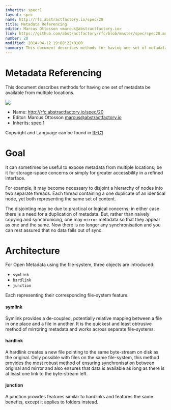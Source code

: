 ```yaml
---
inherits: spec:1
layout: spec
name: http://rfc.abstractfactory.io/spec/20
title: Metadata Referencing
editor: Marcus Ottosson <marcus@abstractfactory.io>
link: https://github.com/abstractfactory/rfc/blob/master/spec/spec20.md
number: 20
modified: 2014-04-12 19:08:22+0100
summary: This document describes methods for having one set of metadata be available from multiple locations.
---
```


# Metadata Referencing

This document describes methods for having one set of metadata be available from multiple locations.

![](../images/20/title.png)

* Name: http://rfc.abstractfactory.io/spec/20
* Editor: Marcus Ottosson <marcus@abstractfactory.io>
* Inherits: spec:1

Copyright and Language can be found in [RFC1](http://rfc.abstractfactory.io/spec/1)

# Goal

It can sometimes be useful to expose metadata from multiple locations; be it for storage-space concerns or simply for greater accessbility in a refined interface.

For example, it may become necessary to disjoint a hierarchy of nodes into two separate threads. Each thread containing a one duplicate of an identical node, yet both representing the same set of content.

The disjointing may be due to practical or logical concerns; in either case there is a need for a duplication of metadata. But, rather than naively copying and synchronising, one may `mirror` metadata so that they appear as one and the same. Now there is no longer any synchronisation and you can rest assured that no data falls out of sync.

# Architecture

For Open Metadata using the file-system, three objects are introduced:

* `symlink`
* `hardlink`
* `junction`

Each representing their corresponding file-system feature.

#### symlink

Symlink provides a de-coupled, potentially relative mapping between a file in one place and a file in another. It is the quickest and least obtrusive method of mirroring metadata and works across separate file-systems.

#### hardlink

A hardlink creates a new file pointing to the same byte-stream on disk as the original. Only possible with files on the same file-system, this method provides the most robust method of ensuring synchronisation between original and mirror and also ensures that data is available as long as there is at least one link to the byte-stream left.

#### junction

A junction provides features similar to hardlinks and features the same benefits, except it applies to folders instead.